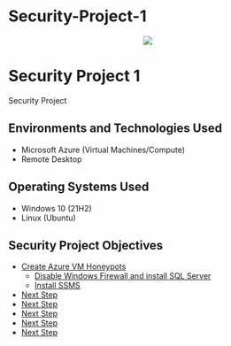 # Security-Project-1

<p align="center">
<img src="https://i.imgur.com/NNk2ICv.jpg"/>
</p>



<h1>Security Project 1</h1>
Security Project

<h2>Environments and Technologies Used</h2>

- Microsoft Azure (Virtual Machines/Compute)
- Remote Desktop


<h2>Operating Systems Used </h2>

- Windows 10</b> (21H2)
- Linux (Ubuntu)

<h2>Security Project Objectives</h2>

- [Create Azure VM Honeypots](https://github.com/BryanEAtherton/Azure-VM-Honeypot-setup/tree/main)
  - [Disable Windows Firewall and install SQL Server](https://github.com/BryanEAtherton/Disable-Windows-Firewall-and-install-SQL-Server)
  - [Install SSMS](https://github.com/BryanEAtherton/Install-SSMS)
- [Next Step]()
- [Next Step]() 
- [Next Step]()
- [Next Step]()
- [Next Step]()

<br />





